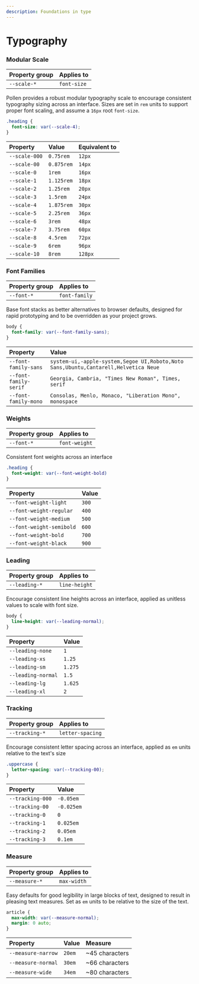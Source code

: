 ```yaml
---
description: Foundations in type
---
```


# Typography

### Modular Scale

| Property group | Applies to |
| :--- | :--- |
| `--scale-*` | `font-size` |

Pollen provides a robust modular typography scale to encourage consistent typography sizing across an interface. Sizes are set in `rem` units to support proper font scaling, and assume a `16px` root `font-size`.

```css
.heading {
  font-size: var(--scale-4);
}
```

| Property | Value | Equivalent to |
| :--- | :--- | :--- |
| `--scale-000` | `0.75rem` | `12px` |
| `--scale-00` | `0.875rem` | `14px` |
| `--scale-0` | `1rem` | `16px` |
| `--scale-1` | `1.125rem` | `18px` |
| `--scale-2` | `1.25rem` | `20px` |
| `--scale-3` | `1.5rem` | `24px` |
| `--scale-4` | `1.875rem` | `30px` |
| `--scale-5` | `2.25rem` | `36px` |
| `--scale-6` | `3rem` | `48px` |
| `--scale-7` | `3.75rem` | `60px` |
| `--scale-8` | `4.5rem` | `72px` |
| `--scale-9` | `6rem` | `96px` |
| `--scale-10` | `8rem` | `128px` |

### Font Families

| Property group | Applies to |
| :--- | :--- |
| `--font-*` | `font-family` |

Base font stacks as better alternatives to browser defaults, designed for rapid prototyping and to be overridden as your project grows.

```css
body {
  font-family: var(--font-family-sans);
}
```

| Property | Value |
| :--- | :--- |
| `--font-family-sans` | `system-ui,-apple-system,Segoe UI,Roboto,Noto Sans,Ubuntu,Cantarell,Helvetica Neue` |
| `--font-family-serif` | `Georgia, Cambria, "Times New Roman", Times, serif` |
| `--font-family-mono` | `Consolas, Menlo, Monaco, "Liberation Mono", monospace` |

### Weights

| Property group | Applies to |
| :--- | :--- |
| `--font-*` | `font-weight` |

Consistent font weights across an interface

```css
.heading {
  font-weight: var(--font-weight-bold)
}
```

| Property | Value |
| :--- | :--- |
| `--font-weight-light` | `300` |
| `--font-weight-regular` | `400` |
| `--font-weight-medium` | `500` |
| `--font-weight-semibold` | `600` |
| `--font-weight-bold` | `700` |
| `--font-weight-black` | `900` |

### Leading

| Property group | Applies to |
| :--- | :--- |
| `--leading-*` | `line-height` |

Encourage consistent line heights across an interface, applied as unitless values to scale with font size.

```css
body {
  line-height: var(--leading-normal);
}
```

| Property | Value |
| :--- | :--- |
| `--leading-none` | `1` |
| `--leading-xs` | `1.25` |
| `--leading-sm` | `1.275` |
| `--leading-normal` | `1.5` |
| `--leading-lg` | `1.625` |
| `--leading-xl` | `2` |

### Tracking

| Property group | Applies to |
| :--- | :--- |
| `--tracking-*` | `letter-spacing` |

Encourage consistent letter spacing across an interface, applied as `em` units relative to the text's size

```css
.uppercase {
  letter-spacing: var(--tracking-00);
}
```

| Property | Value |
| :--- | :--- |
| `--tracking-000` | `-0.05em` |
| `--tracking-00` | `-0.025em` |
| `--tracking-0` | `0` |
| `--tracking-1` | `0.025em` |
| `--tracking-2` | `0.05em` |
| `--tracking-3` | `0.1em` |

### Measure

| Property group | Applies to |
| :--- | :--- |
| `--measure-*` | `max-width` |

Easy defaults for good legibility in large blocks of text, designed to result in pleasing text measures. Set as `em` units to be relative to the size of the text.

```css
article {
  max-width: var(--measure-normal);
  margin: 0 auto;
}
```

| Property | Value | Measure |
| :--- | :--- | :--- |
| `--measure-narrow` | `20em` | ~45 characters |
| `--measure-normal` | `30em` | ~66 characters |
| `--measure-wide` | `34em` | ~80 characters |

